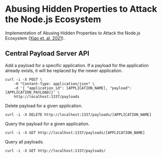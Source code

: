 
# Abusing Hidden Properties to Attack the Node.js Ecosystem

Implementation of Abusing Hidden Properties to Attack the Node.js Ecosystem ([Xiao et. al. 2021](https://www.usenix.org/conference/usenixsecurity21/presentation/xiao)).

## Central Payload Server API

Add a payload for a specific application. If a payload for the application already exists, it will be replaced by the newer application.

```
curl -i -X POST \                                          
    -H "Content-Type: application/json" \
    -d '{ "application_id": [APPLICATION_NAME], "payload": [APPLICATION_PAYLOAD]}' \
    http://localhost:1337/payloads
```

Delete payload for a given application.

```
curl -i -X DELETE http://localhost:1337/payloads/[APPLICATION_NAME]
```

Query the payload for a given application.

```
curl -i -X GET http://localhost:1337/payloads/[APPLICATION_NAME]
```

Query all payloads.

```
curl -i -X GET http://localhost:1337/payloads/
```



